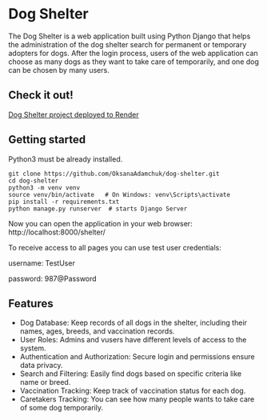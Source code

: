 # Dog Shelter

The Dog Shelter is a web application built using Python Django that helps the administration of the dog shelter search for permanent or temporary adopters for dogs. After the login process, users of the web application can choose as many dogs as they want to take care of temporarily, and one dog can be chosen by many users.

## Check it out!

[Dog Shelter project deployed to Render](url)

## Getting started

Python3 must be already installed. 

```shell
git clone https://github.com/OksanaAdamchuk/dog-shelter.git
cd dog-shelter
python3 -m venv venv
source venv/bin/activate   # On Windows: venv\Scripts\activate
pip install -r requirements.txt
python manage.py runserver  # starts Django Server
```

Now you can open the application in your web browser: http://localhost:8000/shelter/

To receive access to all pages you can use test user credentials:

username: TestUser

password: 987@Password

## Features

* Dog Database: Keep records of all dogs in the shelter, including their names, ages, breeds, and vaccination records.
* User Roles: Admins and vusers have different levels of access to the system.
* Authentication and Authorization: Secure login and permissions ensure data privacy.
* Search and Filtering: Easily find dogs based on specific criteria like name or breed.
* Vaccination Tracking: Keep track of vaccination status for each dog.
* Caretakers Tracking: You can see how many people wants to take care of some dog temporarily. 
